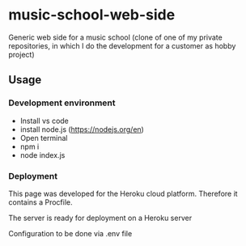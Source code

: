 # music-school-web-side
Generic web side for a music school (clone of one of my private repositories, in which I do the development for a customer as hobby project)

## Usage
### Development environment
- Install vs code
- install node.js (https://nodejs.org/en)
- Open terminal
- npm i
- node index.js

### Deployment
This page was developed for the Heroku cloud platform. Therefore it contains a Procfile.

The server is ready for deployment on a Heroku server

Configuration to be done via .env file


